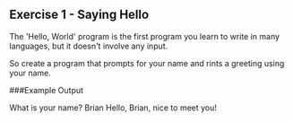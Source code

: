## Exercise 1 - Saying Hello

The 'Hello, World' program is the first program you learn to write in many languages, but it doesn't involve any input.

So create a program that prompts for your name and rints a greeting using your name.

###Example Output

What is your name? Brian
Hello, Brian, nice to meet you!
